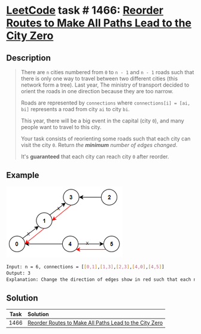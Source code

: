 # [LeetCode][leetcode] task # 1466: [Reorder Routes to Make All Paths Lead to the City Zero][task]

Description
-----------

> There are `n` cities numbered from `0` to `n - 1` and `n - 1` roads such that
> there is only one way to travel between two different cities (this network form a tree).
> Last year, The ministry of transport decided to orient the roads in one direction because they are too narrow.
> 
> Roads are represented by `connections` where `connections[i] = [ai, bi]` represents a road from city `ai` to city `bi`.
> 
> This year, there will be a big event in the capital (city `0`), and many people want to travel to this city.
> 
> Your task consists of reorienting some roads such that each city can visit the city `0`.
> Return _the **minimum** number of edges changed_.
> 
> It's **guaranteed** that each city can reach city `0` after reorder.

 Example
-------

![graph.png](image/graph.png)

```sh
Input: n = 6, connections = [[0,1],[1,3],[2,3],[4,0],[4,5]]
Output: 3
Explanation: Change the direction of edges show in red such that each node can reach the node 0 (capital).
```

Solution
--------

| Task | Solution                                                           |
|:----:|:-------------------------------------------------------------------|
| 1466 | [Reorder Routes to Make All Paths Lead to the City Zero][solution] |


[leetcode]: <http://leetcode.com/>
[task]: <https://leetcode.com/problems/reorder-routes-to-make-all-paths-lead-to-the-city-zero/>
[solution]: <https://github.com/wellaxis/praxis-leetcode/blob/main/src/main/java/com/witalis/praxis/leetcode/task/h15/p1466/option/Practice.java>
